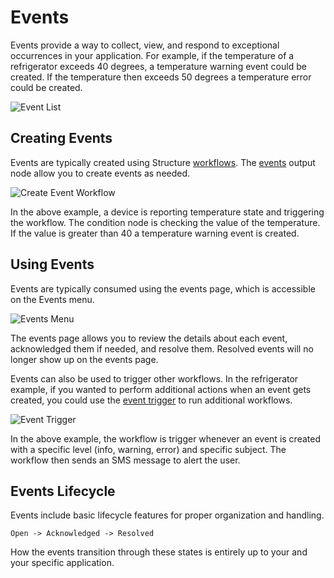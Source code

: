 # Events

Events provide a way to collect, view, and respond to exceptional occurrences in your application. For example, if the temperature of a refrigerator exceeds 40 degrees, a temperature warning event could be created. If the temperature then exceeds 50 degrees a temperature error could be created.

![Event List](/images/events/event-list.png "Event List")

## Creating Events

Events are typically created using Structure [workflows](/workflows/overview). The [events](/workflows/outputs/record-event) output node allow you to create events as needed.

![Create Event Workflow](/images/events/create-event-workflow.png "Create Event Workflow")

In the above example, a device is reporting temperature state and triggering the workflow. The condition node is checking the value of the temperature. If the value is greater than 40 a temperature warning event is created.

## Using Events

Events are typically consumed using the events page, which is accessible on the Events menu.

![Events Menu](/images/events/events-menu.png "Events Menu")

The events page allows you to review the details about each event, acknowledged them if needed, and resolve them. Resolved events will no longer show up on the events page.

Events can also be used to trigger other workflows. In the refrigerator example, if you wanted to perform additional actions when an event gets created, you could use the [event trigger](/workflows/triggers/event/) to run additional workflows.

![Event Trigger](/images/events/event-trigger.png "Event Trigger")

In the above example, the workflow is trigger whenever an event is created with a specific level (info, warning, error) and specific subject. The workflow then sends an SMS message to alert the user.

## Events Lifecycle

Events include basic lifecycle features for proper organization and handling.

```
Open -> Acknowledged -> Resolved
```

How the events transition through these states is entirely up to your and your specific application.
